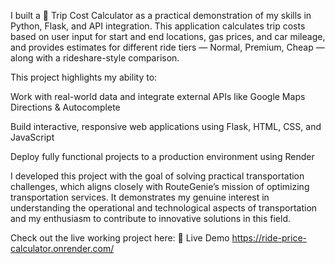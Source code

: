 I built a 🚗 Trip Cost Calculator as a practical demonstration of my skills in Python, Flask, and API integration. This application calculates trip costs based on user input for start and end locations, gas prices, and car mileage, and provides estimates for different ride tiers — Normal, Premium, Cheap — along with a rideshare-style comparison.

This project highlights my ability to:

Work with real-world data and integrate external APIs like Google Maps Directions & Autocomplete

Build interactive, responsive web applications using Flask, HTML, CSS, and JavaScript

Deploy fully functional projects to a production environment using Render

I developed this project with the goal of solving practical transportation challenges, which aligns closely with RouteGenie’s mission of optimizing transportation services. It demonstrates my genuine interest in understanding the operational and technological aspects of transportation and my enthusiasm to contribute to innovative solutions in this field.

Check out the live working project here: 🚀 Live Demo
https://ride-price-calculator.onrender.com/
